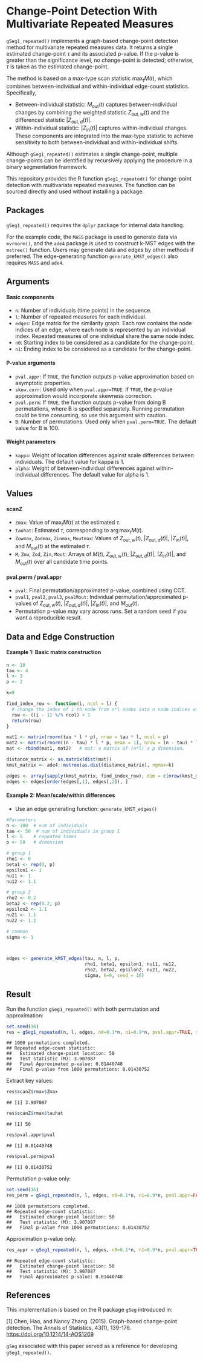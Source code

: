 Change-Point Detection With Multivariate Repeated Measures
================

`gSeg1_repeated()` implements a graph-based change-point detection
method for multivariate repeated measures data. It returns a single
estimated change-point $\tau$ and its associated p-value. If the p-value
is greater than the significance level, no change-point is detected;
otherwise, $\tau$ is taken as the estimated change-point.

The method is based on a max-type scan statistic $\max_t M(t)$, which
combines between-individual and within-individual edge-count statistics.
Specifically,

- Between-individual statistic: $M_\text{out}(t)$ captures between-individual changes by combining the
  weighted statistic $Z_{\text{out},w}(t)$ and the differenced statistic
  $|Z_{\text{out},d}(t)|$.
- Within-individual statistic: $|Z_\text{in}(t)|$ captures within-individual changes. These components
  are integrated into the max-type statistic to achieve sensitivity to
  both between-individual and within-individual shifts.

Although `gSeg1_repeated()` estimates a single change-point, multiple
change-points can be identified by recursively applying the procedure in
a binary segmentation framework.

This repository provides the R function `gSeg1_repeated()` for
change-point detection with multivariate repeated measures. The function
can be sourced directly and used without installing a package.

## Packages
`gSeg1_repeated()` requires the `dplyr` package for internal data handling.

For the example code, the `MASS` package is used to generate data via `mvrnorm()`, and the `ade4` package is used to construct k-MST edges with the `mstree()` function.
Users may generate data and edges by other methods if preferred. The edge-generating function `generate_kMST_edges()` also requires `MASS` and `ade4`.

## Arguments

#### Basic components

- `n`: Number of individuals (time points) in the sequence.
- `l`: Number of repeated measures for each individual.
- `edges`: Edge matrix for the similarity graph. Each row contains the
  node indices of an edge, where each node is represented by an
  individual index. Repeated measures of one individual share the same
  node index.
- `n0`: Starting index to be considered as a candidate for the
  change-point.
- `n1`: Ending index to be considered as a candidate for the
  change-point.

#### P-value arguments

- `pval.appr`: If `TRUE`, the function outputs p-value approximation
  based on asymptotic properties.
- `skew.corr`: Used only when `pval.appr=TRUE`. If `TRUE`, the p-value
  approximation would incorporate skewness correction.
- `pval.perm`: If `TRUE`, the function outputs p-value from doing B
  permutations, where B is specified separately. Running permutation
  could be time consuming, so use this argument with caution.
- `B`: Number of permutations. Used only when `pval.perm=TRUE`. The
  default value for B is 100.

#### Weight parameters

- `kappa`: Weight of location differences against scale differences
  between individuals. The default value for kappa is 1.
- `alpha`: Weight of between-individual differences against
  within-individual differences. The default value for alpha is 1.

## Values

#### scanZ

- `Zmax`: Value of $\max_t M(t)$ at the estimated $\tau$.
- `tauhat`: Estimated $\tau$, corresponding to $\arg\max_t M(t)$.
- `Zowmax`, `Zodmax`, `Zinmax`, `Moutmax`: Values of
  $Z_{\text{out},w}(t)$, $|Z_{\text{out},d}(t)|$, $|Z_\text{in}(t)|$,
  and $M_\text{out}(t)$ at the estimated $\tau$.
- `M`, `Zow`, `Zod`, `Zin`, `Mout`: Arrays of $M(t)$,
  $Z_{\text{out},w}(t)$, $|Z_{\text{out},d}(t)|$, $|Z_\text{in}(t)|$,
  and $M_\text{out}(t)$ over all candidate time points.

#### pval.perm / pval.appr

- `pval`: Final permutation/approximated p-value, combined using CCT.
- `pval1`, `pval2`, `pval3`, `pvalMout`: Individual
  permutation/approximated p-values of $Z_{\text{out},w}(t)$,
  $|Z_{\text{out},d}(t)|$, $|Z_\text{in}(t)|$, and $M_\text{out}(t)$.
- Permutation p-value may vary across runs. Set a random seed if you
  want a reproducible result.

## Data and Edge Construction

#### Example 1: Basic matrix construction

``` r
n <- 10
tau <- 4
l <- 3
p <- 2

k=9

find_index_row <- function(i, ncol = l) {
  # change the index of i-th node from n*l nodes into n node indices with l repeated nodes.
  row <- ((i - 1) %/% ncol) + 1
  return(row)
}

mat1 <- matrix(rnorm(tau * l * p), nrow = tau * l, ncol = p)
mat2 <- matrix(rnorm((n - tau) * l * p, mean = 1), nrow = (n - tau) * l, ncol = p)
mat <- rbind(mat1, mat2)   # mat: a matrix of (n*l) x p dimension.

distance_matrix <- as.matrix(dist(mat))
kmst_matrix <- ade4::mstree(as.dist(distance_matrix), ngmax=k)

edges <- array(sapply(kmst_matrix, find_index_row), dim = c(nrow(kmst_matrix), 2))
edges <- edges[order(edges[,1], edges[,2]), ]
```

#### Example 2: Mean/scale/within differences

- Use an edge generating function: `generate_kMST_edges()`

``` r
#Parameters
n <- 100  # num of individuals
tau <- 50  # num of individuals in group 1
l <- 5    # repeated times
p <- 50   # dimension

# group 1
rho1 <- 0
beta1 <- rep(0, p)
epsilon1 <- 1
nu11 <- 1
nu12 <- 1.1

# group 2
rho2 <- 0.2
beta2 <- rep(0.2, p)
epsilon2 <- 1.1
nu21 <- 1.1
nu22 <- 1.2

# common
sigma <- 1



edges <- generate_kMST_edges(tau, n, l, p,
                             rho1, beta1, epsilon1, nu11, nu12,
                             rho2, beta2, epsilon2, nu21, nu22,
                             sigma, k=9, seed = 16)
```

## Result

Run the function `gSeg1_repeated()` with both permutation and
approximation:

``` r
set.seed(16)
res = gSeg1_repeated(n, l, edges, n0=0.1*n, n1=0.9*n, pval.appr=TRUE, skew.corr=TRUE, pval.perm=TRUE, B=1000, alpha=1, kappa=1)
```

    ## 1000 permutations completed.
    ## Repeated edge-count statistic: 
    ##   Estimated change-point location: 50 
    ##   Test statistic (M): 3.907087 
    ##   Final Approximated p-value: 0.01440748 
    ##   Final p-value from 1000 permutations: 0.01430752

Extract key values:

``` r
res$scanZ$rmax$Zmax
```

    ## [1] 3.907087

``` r
res$scanZ$rmax$tauhat
```

    ## [1] 50

``` r
res$pval.appr$pval
```

    ## [1] 0.01440748

``` r
res$pval.perm$pval
```

    ## [1] 0.01430752

Permutation p-value only:

``` r
set.seed(16)
res_perm = gSeg1_repeated(n, l, edges, n0=0.1*n, n1=0.9*n, pval.appr=FALSE, skew.corr=FALSE, pval.perm=TRUE, B=1000, alpha=1, kappa=1)
```

    ## 1000 permutations completed.
    ## Repeated edge-count statistic: 
    ##   Estimated change-point location: 50 
    ##   Test statistic (M): 3.907087 
    ##   Final p-value from 1000 permutations: 0.01430752

Approximation p-value only:

``` r
res_appr = gSeg1_repeated(n, l, edges, n0=0.1*n, n1=0.9*n, pval.appr=TRUE, skew.corr=TRUE, pval.perm=FALSE, B=1000, alpha=1, kappa=1)
```

    ## Repeated edge-count statistic: 
    ##   Estimated change-point location: 50 
    ##   Test statistic (M): 3.907087 
    ##   Final Approximated p-value: 0.01440748

## References

This implementation is based on the R package `gSeg` introduced in:

\[1\] Chen, Hao, and Nancy Zhang. (2015). Graph-based change-point
detection. The Annals of Statistics, 43(1), 139-176.
<https://doi.org/10.1214/14-AOS1269>

`gSeg` associated with this paper served as a reference for developing
`gSeg1_repeated()`.






